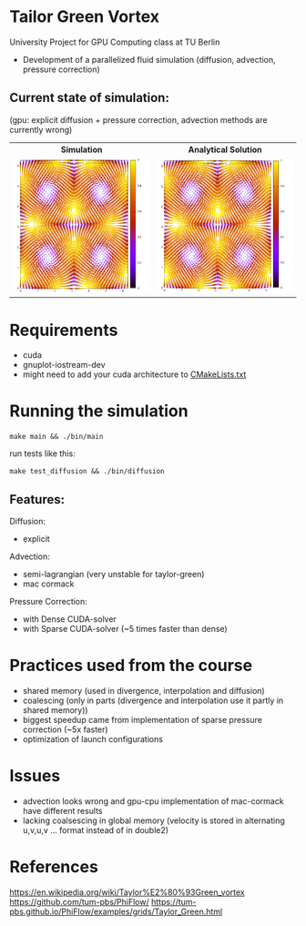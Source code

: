 # Tailor Green Vortex 
 University Project for GPU Computing class at TU Berlin
- Development of a parallelized fluid simulation (diffusion, advection, pressure correction)

## Current state of simulation:
(gpu: explicit diffusion + pressure correction, advection methods are currently wrong)

<table>
  <tr>
    <th>Simulation</th>
    <th>Analytical Solution</th>
  </tr>
  <tr>
    <td>
      <img src="progress_documentation/gpu_diffusion_pressure_correction.gif" alt="Simulation" width="100%"/>
    </td>
    <td>
      <img src="progress_documentation/ground_truth.gif" alt="Analytical Solution" width="100%"/>
    </td>
  </tr>
</table>


# Requirements
- cuda
- gnuplot-iostream-dev
- might need to add your cuda architecture to [CMakeLists.txt](CMakeLists.txt)

# Running the simulation
```
make main && ./bin/main
```
run tests like this:
```
make test_diffusion && ./bin/diffusion
```

## Features:
Diffusion:
- explicit

Advection:
- semi-lagrangian (very unstable for taylor-green)
- mac cormack

Pressure Correction:
- with Dense CUDA-solver  
- with Sparse CUDA-solver (~5 times faster than dense)
# Practices used from the course
- shared memory (used in divergence, interpolation and diffusion)
- coalescing (only in parts (divergence and interpolation use it partly in shared memory))
- biggest speedup came from implementation of sparse pressure correction (~5x faster)
- optimization of launch configurations 

# Issues
- advection looks wrong and gpu-cpu implementation of mac-cormack have different results
- lacking coalsescing in global memory (velocity is stored in alternating u,v,u,v ... format instead of in double2)




# References
https://en.wikipedia.org/wiki/Taylor%E2%80%93Green_vortex
https://github.com/tum-pbs/PhiFlow/
https://tum-pbs.github.io/PhiFlow/examples/grids/Taylor_Green.html
